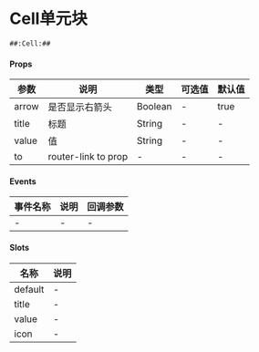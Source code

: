 # Cell单元块

```
##:Cell:##
```

#### Props
| 参数      | 说明    | 类型      | 可选值       | 默认值   |
|---------- |-------- |---------- |------------- |--------- |
| arrow     | 是否显示右箭头   | Boolean  |   -       |    true    |
| title     | 标题   | String  |   -       |    -    |
| value     | 值   | String  |   -       |    -    |
| to     | router-link to prop   | -  |   -       |    -    |

#### Events
| 事件名称 | 说明 | 回调参数 |
|---------|--------|---------|
| - | - | - |

#### Slots
| 名称 | 说明 | 
|---------|--------|
| default | - |
| title | - |
| value | - |
| icon | - |